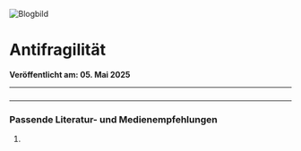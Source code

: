 ![Blogbild](/assets/cover-images/Artikel-23.jpg)

# Antifragilität

**Veröffentlicht am: 05. Mai 2025**

---

###

---

### Passende Literatur- und Medienempfehlungen

1. 